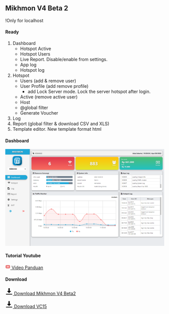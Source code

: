 ## Mikhmon V4 Beta 2

!Only for localhost

#### Ready
1. Dashboard
    - Hotspot Active
    - Hotspot Users
    - Live Report. Disable/enable from settings.
    - App log
    - Hotspot log
3. Hotspot
    - Users (add & remove user)
    - User Profile (add remove profile)
        - add Lock Server mode. Lock the server hotspot after login.
    - Active (remove active user)
    - Host
    - @global filter
    - Generate Voucher
4. Log 
5. Report (global filter & download CSV and XLS)
6. Template editor. New template format html

#### Dashboard

![MIKHMON V4B2](./img/mikhmonv4b2.png "MIKHMON V4B2")

#### Tutorial Youtube

[![](./assets/img/video.png) Video Panduan](https://youtu.be/19SsfMk5z9M)
  

#### Download

[![Download Mikhmon V4 Beta1](./assets/img/download.png) Download Mikhmon V4 Beta2](https://1drv.ms/u/s!AoKBWjfjQwwXihmPghvefWBR1yQj?e=OMbHKp)

[![Download VC15](./assets/img/download.png) Download VC15](https://www.microsoft.com/en-us/download/details.aspx?id=48145)
